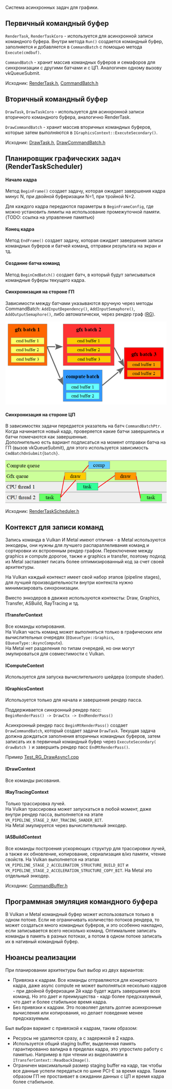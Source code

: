 ﻿Система асинхронных задач для графики.

## Первичный командный буфер

`RenderTask`, `RenderTaskCoro` - используется для асинхронной записи командного буфера. Внутри метода `Run()` создается командный буфер, заполняется и добавляется в `CommandBatch` с помощью метода `Execute(cmdbuf)`.

`CommandBatch` - хранит массив командных буферов и семафоров для синхронизации с другими батчами и с ЦП. Аналогичен одному вызову vkQueueSubmit.

Исходник: [RenderTask.h](../../src/graphics/Private/RenderTask.h), [CommandBatch.h](../../src/graphics/Private/CommandBatch.h)


## Вторичный командный буфер

`DrawTask`, `DrawTaskCoro` - используется для асинхронной записи вторичного командного буфера, аналогично RenderTask.

`DrawCommandBatch` - хранит массив вторичных командных буферов, которые затем выполняются в `IGraphicsContext::ExecuteSecondary()`.

Исходник: [DrawTask.h](../../src/graphics/Private/DrawTask.h), [DrawCommandBatch.h](../../src/graphics/Private/DrawCommandBatch.h)


## Планировщик графических задач (RenderTaskScheduler)

#### Начало кадра
Метод `BeginFrame()` создает задачу, которая ожидает завершения кадра минус N, при двойной буферизации N=1, при тройной N=2.

Для каждого кадра передаются параметры в `BeginFrameConfig`, где можно установить лимиты на использование промежуточной памяти.
(TODO: ссылка на управление памятью)


#### Конец кадра
Метод `EndFrame()` создает задачу, которая ожидает завершения записи командных буферов и батчей команд, отправки результата на экран и тд.


#### Создание батча команд
Метод `BeginCmdBatch()` создает батч, в который будут записываться командные буферы текущего кадра.


#### Синхронизация на стороне ГП
Зависимости между батчами указываются вручную через методы CommandBatch: `AddInputDependency()`, `AddInputSemaphore()`, `AddOutputSemaphore()`, либо автоматически, через рендер граф ([RG](RenderGraph.md)).

![](img/RenderTaskScheduler-1.png)


#### Синхронизация на стороне ЦП
В зависимостях задачи передается указатель на батч `CommandBatchPtr`. Когда начинается новый кадр, проверяется какие батчи завершились и батчи помечаются как завершенные.<br/>
Дополнительно есть вариант подписаться на момент отправки батча на ГП (вызов vkQueueSubmit), для этого используется зависимость `CmdBatchOnSubmit{batch}`.

![](img/RenderTaskScheduler-2.png)

Исходник: [RenderTaskScheduler.h](../../src/graphics/Private/RenderTaskScheduler.h)


## Контекст для записи команд

Запись команда в Vulkan И Metal имеют отличия - в Metal используются энкодеры, они нужны для лучшего распараллеливания команд и сортировки их встроенным рендер графом.
Переключение между graphics и compute дорогое, также и graphics и transfer, поэтому подход из Metal заставляет писать более оптимизированный код за счет своей архитектуры.

На Vulkan каждый контекст имеет свой набор этапов (pipeline stages), для лучшей производительности внутри контекста нужно минимизировать синхронизации. 

Вместо энкодеров в движке используются контексты: Draw, Graphics, Transfer, ASBuild, RayTracing и тд.

#### ITransferContext

Все команды копирования.<br/>
На Vulkan часть команд может выполняться только в графических или вычислительных очередях (`EQueueType::Graphics`, `EQueueType::AsyncCompute`).<br/>
На Metal нет разделения по типам очередей, но они могут эмулироваться для совместимости с Vulkan.

#### IComputeContext

Используется для запуска вычислительного шейдера (compute shader).

#### IGraphicsContext

Используется только для начала и завершения рендер пасса.

Поддерживается синхронный рендер пасс:<br/>
`BeginRenderPass() -> DrawCtx -> EndRenderPass()`

Асинхронный рендер пасс `BeginMtRenderPass()` создает `DrawCommandBatch`, который создает задачи `DrawTask`.
Текущая задача должна дождаться заполнения вторичных командных буферов, затем записать их в первичный командный буфер через `ExecuteSecondary( drawBatch )` и завершить рендер пасс `EndMtRenderPass()`.

Пример [Test_RG_DrawAsync1.cpp](../../tests/graphics/RenderGraph/Test_RG_DrawAsync1.cpp)

#### IDrawContext

Все команды рисования.

#### IRayTracingContext

Только трассировка лучей.<br/>
На Vulkan трассировка может запускаться в любой момент, даже внутри рендер пасса, выполняется на этапе `VK_PIPELINE_STAGE_2_RAY_TRACING_SHADER_BIT`.<br/>
На Metal эмулируется через вычислительный энкодер.

#### IASBuildContext

Все команды построения ускоряющих структур для трассировки лучей, а также их обновление, копирование, сериализация в/из памяти, чтение свойств.
На Vulkan выполняется на этапах `VK_PIPELINE_STAGE_2_ACCELERATION_STRUCTURE_BUILD_BIT` и `VK_PIPELINE_STAGE_2_ACCELERATION_STRUCTURE_COPY_BIT`.
На Metal это отдельный энкодер.

Исходник: [CommandBuffer.h](../../src/graphics/Public/CommandBuffer.h)

## Программная эмуляция командного буфера

В Vulkan и Metal командный буфер может использоваться только в одном потоке. Если не ограничивать количество потоков рендера, то может создаться много командных буферов, и это особенно накладно, если записывается всего несколько команд. Оптимальнее записать команды в память в разных потоках, а потом в одном потоке записать их в нативный командный буфер.


## Нюансы реализации

При планировании архитектуры был выбор из двух вариантов:
 * Привязка к кадрам. Все команды отправляются для конкретного кадра, даже async compute не может выполняться несколько кадров - при двойной буферизации 2й кадр будет ждать завершения всех команд. Но это дает и преимущества - кадр более предсказуемый, что дает и более стабильное время кадра.
 * Без привязки к кадрам. Это позволяет делать долгие асинхронные вычисления или копирования, но делает поведение менее предсказуемым.

Был выбран вариант с привязкой к кадрам, таким образом:
 * Ресурсы не удаляются сразу, а с задержкой в 2 кадра.
 * Используется общий staging buffer, выделенная память гарантированно валидна в пределах кадра, это упростило работу с памятью. Например в при чтении из видеопамяти в `ITransferContext::ReadbackImage()`.
 * Ограничен максимальный размер staging buffer на кадр, так чтобы все данные успели передаться по шине PCI-E за время кадра. Таким образом ГП не простаивает в ожидании данных с ЦП и время кадра более стабильное.

